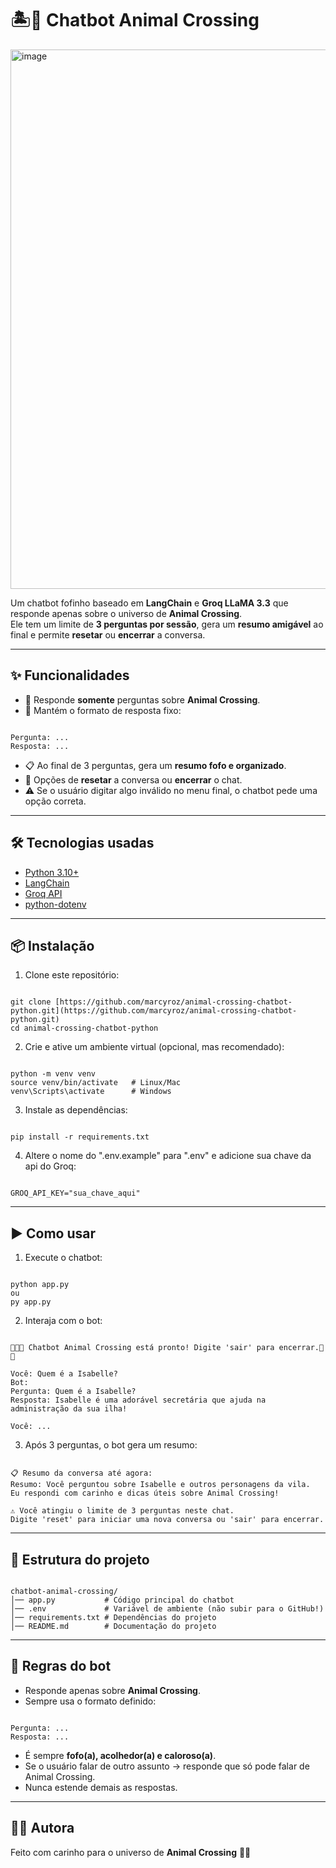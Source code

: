# 🏝️🐹 Chatbot Animal Crossing
<img width="1880" height="863" alt="image" src="https://github.com/user-attachments/assets/6bad6bfc-da0f-4d0d-abaa-10bf101cdfb8" />

Um chatbot fofinho baseado em **LangChain** e **Groq LLaMA 3.3** que responde apenas sobre o universo de **Animal Crossing**.  
Ele tem um limite de **3 perguntas por sessão**, gera um **resumo amigável** ao final e permite **resetar** ou **encerrar** a conversa.  

---

## ✨ Funcionalidades

- 🌸 Responde **somente** perguntas sobre **Animal Crossing**.  
- 📝 Mantém o formato de resposta fixo:

```

Pergunta: ...
Resposta: ...

```

- 📋 Ao final de 3 perguntas, gera um **resumo fofo e organizado**.  
- 🔄 Opções de **resetar** a conversa ou **encerrar** o chat.  
- ⚠️ Se o usuário digitar algo inválido no menu final, o chatbot pede uma opção correta.  

---

## 🛠️ Tecnologias usadas

- [Python 3.10+](https://www.python.org/)  
- [LangChain](https://www.langchain.com/)  
- [Groq API](https://groq.com/)  
- [python-dotenv](https://pypi.org/project/python-dotenv/)  

---

## 📦 Instalação

1. Clone este repositório:

```

git clone [https://github.com/marcyroz/animal-crossing-chatbot-python.git](https://github.com/marcyroz/animal-crossing-chatbot-python.git)
cd animal-crossing-chatbot-python

```

2. Crie e ative um ambiente virtual (opcional, mas recomendado):

```

python -m venv venv
source venv/bin/activate   # Linux/Mac
venv\Scripts\activate      # Windows

```

3. Instale as dependências:

```

pip install -r requirements.txt

```

4. Altere o nome do ".env.example" para ".env" e adicione sua chave da api do Groq:

```

GROQ_API_KEY="sua_chave_aqui"

```

---

## ▶️ Como usar

1. Execute o chatbot:

```

python app.py
ou
py app.py

```

2. Interaja com o bot:

```

🌸🌻🐹 Chatbot Animal Crossing está pronto! Digite 'sair' para encerrar.🌸🌻

Você: Quem é a Isabelle?
Bot:
Pergunta: Quem é a Isabelle?
Resposta: Isabelle é uma adorável secretária que ajuda na administração da sua ilha!

Você: ...

```

3. Após 3 perguntas, o bot gera um resumo:

```

📋 Resumo da conversa até agora:
Resumo: Você perguntou sobre Isabelle e outros personagens da vila.
Eu respondi com carinho e dicas úteis sobre Animal Crossing!

⚠️ Você atingiu o limite de 3 perguntas neste chat.
Digite 'reset' para iniciar uma nova conversa ou 'sair' para encerrar.

```

---

## 📂 Estrutura do projeto

```

chatbot-animal-crossing/
│── app.py           # Código principal do chatbot
│── .env             # Variável de ambiente (não subir para o GitHub!)
│── requirements.txt # Dependências do projeto
│── README.md        # Documentação do projeto

```

---

## 📜 Regras do bot

- Responde apenas sobre **Animal Crossing**.
- Sempre usa o formato definido:

```

Pergunta: ...
Resposta: ...

```

- É sempre **fofo(a), acolhedor(a) e caloroso(a)**.
- Se o usuário falar de outro assunto → responde que só pode falar de Animal Crossing.
- Nunca estende demais as respostas.

---

## 👩‍💻 Autora

Feito com carinho para o universo de **Animal Crossing** 🌸✨
